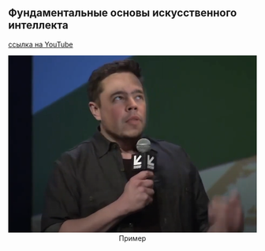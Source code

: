 ## Фундаментальные основы искусственного интеллекта

[ссылка на YouTube](https://youtu.be/OuJz9jWSY5g)

<p align="center">
  <img src="https://github.com/patison5/FAIntelligence/blob/main/Deep Fake/demo.png?raw=true" alt="demo">
  <br />
  <span>Пример</span>
</p>